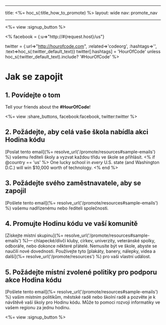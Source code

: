 * * *

title: <%= hoc_s(:title_how_to_promote) %> layout: wide nav: promote_nav

* * *

<%= view :signup_button %>

<% facebook = {:u=>"http://#{request.host}/us"}

twitter = {:url=>"http://hourofcode.com", :related=>'codeorg', :hashtags=>'', :text=>hoc_s(:twitter_default_text)} twitter[:hashtags] = 'HourOfCode' unless hoc_s(:twitter_default_text).include? '#HourOfCode' %>

# Jak se zapojit

## 1. Povídejte o tom

Tell your friends about the **#HourOfCode**!

<%= view :share_buttons, facebook:facebook, twitter:twitter %>

## 2. Požádejte, aby celá vaše škola nabídla akci Hodina kódu

[Poslat tento email](%= resolve_url('/promote/resources#sample-emails') %) vašemu řediteli školy a vyzvat každou třídu ve škole se přihlásit. <% if @country == 'us' %> One lucky school in *every* U.S. state (and Washington D.C.) will win $10,000 worth of technology. <% end %>

## 3. Požádejte svého zaměstnavatele, aby se zapojil

[Pošlete tento email](%= resolve_url('/promote/resources#sample-emails') %) vašemu nadřízenému nebo řediteli společnosti.

## 4. Promujte Hodinu kódu ve vaší komunitě

[Získejte místní skupinu](%= resolve_url('/promote/resources#sample-emails') %)— chlapecké/dívčí kluby, církev, univerzity, veteránské spolky, odboráře, nebo dokonce některé přátelé. Nemusíte být ve škole, abyste se naučili nové dovednosti. Používejte tyto [plakáty, banery, nálepky, videa a další](%= resolve_url('/promote/resources') %) pro vaši vlastní událost.

## 5. Požádejte místní zvolené politiky pro podporu akce Hodina kódu

[Pošlete tento email](%= resolve_url('/promote/resources#sample-emails') %) vašim místním politikům, městské radě nebo školní radě a pozvěte je k návštěvě vaší školy pro Hodinu kódu. Může to pomoci rozvoji informatiky ve vašem regionu za jednu hodinu.

<%= view :signup_button %>